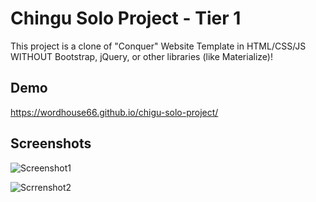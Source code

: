 # Chingu Solo Project - Tier 1

This project is a clone of "Conquer" Website Template in HTML/CSS/JS WITHOUT Bootstrap, jQuery, or other libraries (like Materialize)!

## Demo

https://wordhouse66.github.io/chigu-solo-project/

## Screenshots

![Screenshot1](https://26media.s3.amazonaws.com/Screenshot+2023-01-19+at+12.02.43.png)

![Scrrenshot2](https://26media.s3.amazonaws.com/Screenshot+2023-01-19+at+12.04.06.png)
